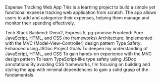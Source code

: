 Expense Tracking Web App
This is a learning project to build a simple yet functional expense tracking web application from scratch. The app allows users to add and categorize their expenses, helping them manage and monitor their spending effectively.

Tech Stack
Backend: Deno2, Express 5, pg-promise
Frontend: Pure JavaScript, HTML, and CSS (no frameworks)
Architecture: Implemented with the MVC (Model-View-Controller) design pattern
Type Safety: Enhanced using JSDoc
Project Goals
To deepen my understanding of JavaScript, HTML, and CSS
To gain hands-on experience with the MVC design pattern
To learn TypeScript-like type safety using JSDoc annotations
By avoiding CSS frameworks, I'm focusing on building and styling the app with minimal dependencies to gain a solid grasp of the fundamentals.
